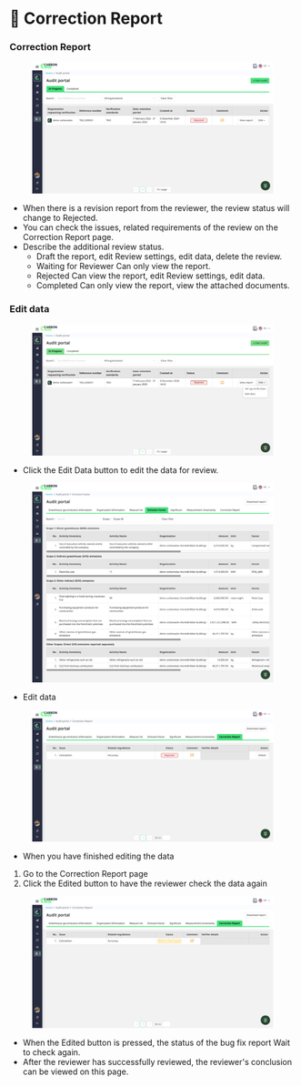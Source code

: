 # 📝 Correction Report

### Correction Report

<figure><img src="../../.gitbook/assets/image (4).png" alt=""><figcaption></figcaption></figure>

* When there is a revision report from the reviewer, the review status will change to Rejected.
* You can check the issues, related requirements of the review on the Correction Report page.
* Describe the additional review status.
  * Draft the report, edit Review settings, edit data, delete the review.
  * Waiting for Reviewer Can only view the report.
  * Rejected Can view the report, edit Review settings, edit data.
  * Completed Can only view the report, view the attached documents.

### Edit data

<figure><img src="../../.gitbook/assets/image (1) (1) (1).png" alt=""><figcaption></figcaption></figure>

* Click the Edit Data button to edit the data for review.

<figure><img src="../../.gitbook/assets/image (2) (1).png" alt=""><figcaption></figcaption></figure>

* Edit data

<figure><img src="../../.gitbook/assets/image (3) (1).png" alt=""><figcaption></figcaption></figure>

* When you have finished editing the data

1. Go to the Correction Report page
2. Click the Edited button to have the reviewer check the data again

<figure><img src="../../.gitbook/assets/image (4) (1).png" alt=""><figcaption></figcaption></figure>

* When the Edited button is pressed, the status of the bug fix report Wait to check again.
* After the reviewer has successfully reviewed, the reviewer's conclusion can be viewed on this page.

